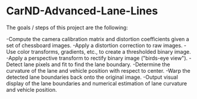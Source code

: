 # CarND-Advanced-Lane-Lines

The goals / steps of this project are the following:

-Compute the camera calibration matrix and distortion coefficients given a set of chessboard images.
-Apply a distortion correction to raw images.
-Use color transforms, gradients, etc., to create a thresholded binary image.
-Apply a perspective transform to rectify binary image ("birds-eye view").
-Detect lane pixels and fit to find the lane boundary.
-Determine the curvature of the lane and vehicle position with respect to center.
-Warp the detected lane boundaries back onto the original image.
-Output visual display of the lane boundaries and numerical estimation of lane curvature and vehicle position.
